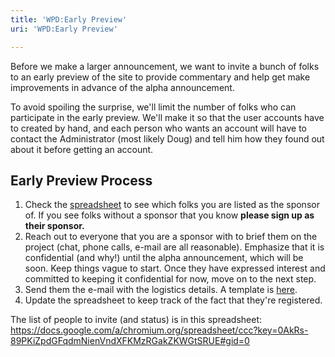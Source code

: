 ```yaml
---
title: 'WPD:Early Preview'
uri: 'WPD:Early Preview'

---
```

Before we make a larger announcement, we want to invite a bunch of folks to an early preview of the site to provide commentary and help get make improvements in advance of the alpha announcement.

To avoid spoiling the surprise, we'll limit the number of folks who can participate in the early preview. We'll make it so that the user accounts have to created by hand, and each person who wants an account will have to contact the Administrator (most likely Doug) and tell him how they found out about it before getting an account.

## Early Preview Process

1.  Check the [spreadsheet](https://docs.google.com/a/chromium.org/spreadsheet/ccc?key=0AkRs-89PKiZpdGFqdmNienVndXFKMzRGakZKWGtSRUE#gid=0) to see which folks you are listed as the sponsor of. If you see folks without a sponsor that you know **please sign up as their sponsor.**
2.  Reach out to everyone that you are a sponsor with to brief them on the project (chat, phone calls, e-mail are all reasonable). Emphasize that it is confidential (and why!) until the alpha announcement, which will be soon. Keep things vague to start. Once they have expressed interest and committed to keeping it confidential for now, move on to the next step.
3.  Send them the e-mail with the logistics details. A template is [here](https://docs.google.com/a/chromium.org/document/d/1_TQNXF-pxo7QspSMwJKd8OEq4EoV70R3uGPQcGCE-Tg/edit).
4.  Update the spreadsheet to keep track of the fact that they're registered.

The list of people to invite (and status) is in this spreadsheet: <https://docs.google.com/a/chromium.org/spreadsheet/ccc?key=0AkRs-89PKiZpdGFqdmNienVndXFKMzRGakZKWGtSRUE#gid=0>
